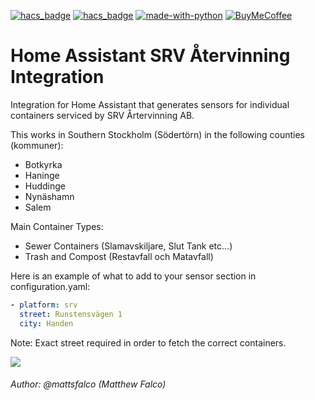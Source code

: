 [![hacs_badge](https://img.shields.io/badge/HACS-Default-41BDF5.svg)](https://github.com/hacs/integration)
[![hacs_badge](https://img.shields.io/badge/HACS-Custom-41BDF5.svg)](https://github.com/hacs/integration)
[![made-with-python](https://img.shields.io/badge/Made%20with-Python-1f425f.svg)](https://www.python.org/)
[![BuyMeCoffee][buymecoffeebedge]][buymecoffee]

# Home Assistant SRV Återvinning Integration
Integration for Home Assistant that generates sensors for individual containers serviced by SRV Årtervinning AB.

This works in Southern Stockholm (Södertörn) in the following counties (kommuner):
 - Botkyrka
 - Haninge
 - Huddinge
 - Nynäshamn
 - Salem

Main Container Types:
 - Sewer Containers (Slamavskiljare, Slut Tank etc...)
 - Trash and Compost (Restavfall och Matavfall)



Here is an example of what to add to your sensor section in configuration.yaml: 
 ```yaml
 - platform: srv
   street: Runstensvägen 1
   city: Handen
 ```

Note: Exact street required in order to fetch the correct containers.

<a href="https://www.buymeacoffee.com/mattsfalco"><img src="https://img.buymeacoffee.com/button-api/?text=Buy me a coffee&emoji=&slug=mattsfalco&button_colour=2e9cb8&font_colour=ffffff&font_family=Poppins&outline_colour=ffffff&coffee_colour=FFDD00" /></a>

###### Author: @mattsfalco (Matthew Falco)

[buymecoffee]: https://www.buymeacoffee.com/mattsfalco
[buymecoffeebedge]: https://camo.githubusercontent.com/cd005dca0ef55d7725912ec03a936d3a7c8de5b5/68747470733a2f2f696d672e736869656c64732e696f2f62616467652f6275792532306d6525323061253230636f666665652d646f6e6174652d79656c6c6f772e737667